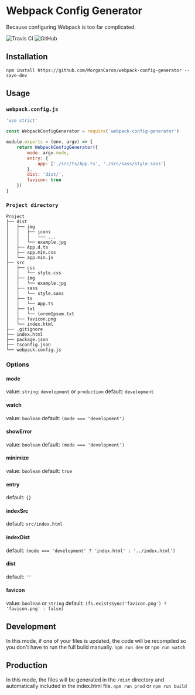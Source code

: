 # Webpack Config Generator
Because configuring Webpack is too far complicated.

![Travis CI](https://img.shields.io/travis/com/MorganCaron/webpack-config-generator.svg?style=flat-square)
![GitHub](https://img.shields.io/github/license/MorganCaron/webpack-config-generator.svg?style=flat-square)

## Installation

`npm install https://github.com/MorganCaron/webpack-config-generator --save-dev`

## Usage

### `webpack.config.js`
```js
'use strict'

const WebpackConfigGenerator = require('webpack-config-generator')

module.exports = (env, argv) => {
	return WebpackConfigGenerator({
		mode: argv.mode,
		entry: {
			app: ['./src/ts/App.ts', './src/sass/style.sass']
		},
		dist: 'dist/',
		favicon: true
	})
}
```

### `Project directory`
```
Project
├── dist
│   ├── img
│   │   ├── icons
│   │   │   └── ...
│   │   └── example.jpg
│   ├── App.d.ts
│   ├── app.min.css
│   └── app.min.js
├── src
│   ├── css
│   │   └── style.css
│   ├── img
│   │   └── example.jpg
│   ├── sass
│   │   └── style.sass
│   ├── ts
│   │   └── App.ts
│   ├── txt
│   │   └── loremIpsum.txt
│   ├── favicon.png
│   └── index.html
├── .gitignore
├── index.html
├── package.json
├── tsconfig.json
└── webpack.config.js
```

### Options

#### mode
value: `string`: `development` or `production`
default: `development`

#### watch
value: `boolean`
default: `(mode === 'development')`

#### showError
value: `boolean`
default: `(mode === 'development')`

#### minimize
value: `boolean`
default: `true`

#### entry
default: `{}`

#### indexSrc
default: `src/index.html`

#### indexDist
default: `(mode === 'development' ? 'index.html' : '../index.html')`

#### dist
default: `''`

#### favicon
value: `boolean` or `string`
default: `(fs.existsSync('favicon.png') ? 'favicon.png' : false)`

## Development
In this mode, if one of your files is updated, the code will be recompiled so you don't have to run the full build manually.
`npm run dev`
or
`npm run watch`

## Production
In this mode, the files will be generated in the `/dist` directory and automatically included in the index.html file.
`npm run prod`
or
`npm run build`
